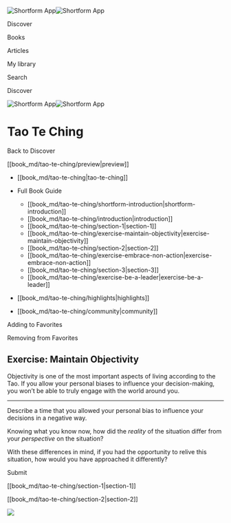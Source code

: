 ![Shortform App](/img/logo.36a2399e.svg)![Shortform App](/img/logo-dark.70c1b072.svg)

Discover

Books

Articles

My library

Search

Discover

![Shortform App](/img/logo.36a2399e.svg)![Shortform App](/img/logo-dark.70c1b072.svg)

# Tao Te Ching

Back to Discover

[[book_md/tao-te-ching/preview|preview]]

  * [[book_md/tao-te-ching|tao-te-ching]]
  * Full Book Guide

    * [[book_md/tao-te-ching/shortform-introduction|shortform-introduction]]
    * [[book_md/tao-te-ching/introduction|introduction]]
    * [[book_md/tao-te-ching/section-1|section-1]]
    * [[book_md/tao-te-ching/exercise-maintain-objectivity|exercise-maintain-objectivity]]
    * [[book_md/tao-te-ching/section-2|section-2]]
    * [[book_md/tao-te-ching/exercise-embrace-non-action|exercise-embrace-non-action]]
    * [[book_md/tao-te-ching/section-3|section-3]]
    * [[book_md/tao-te-ching/exercise-be-a-leader|exercise-be-a-leader]]
  * [[book_md/tao-te-ching/highlights|highlights]]
  * [[book_md/tao-te-ching/community|community]]



Adding to Favorites 

Removing from Favorites 

## Exercise: Maintain Objectivity

Objectivity is one of the most important aspects of living according to the Tao. If you allow your personal biases to influence your decision-making, you won’t be able to truly engage with the world around you.

* * *

Describe a time that you allowed your personal bias to influence your decisions in a negative way.

Knowing what you know now, how did the _reality_ of the situation differ from your _perspective_ on the situation?

With these differences in mind, if you had the opportunity to relive this situation, how would you have approached it differently?

Submit 

[[book_md/tao-te-ching/section-1|section-1]]

[[book_md/tao-te-ching/section-2|section-2]]

![](https://bat.bing.com/action/0?ti=56018282&Ver=2&mid=b7beb827-fcee-4d28-8494-2dbf06fe40e1&sid=f30c5e70639211ee87d33f0876d93783&vid=f30c9700639211eeb3a75d830392c94f&vids=0&msclkid=N&pi=0&lg=en-US&sw=800&sh=600&sc=24&nwd=1&tl=Shortform%20%7C%20Tao%20Te%20Ching&p=https%3A%2F%2Fwww.shortform.com%2Fapp%2Fbook%2Ftao-te-ching%2Fexercise-maintain-objectivity&r=&lt=481&evt=pageLoad&sv=1&rn=503174)
